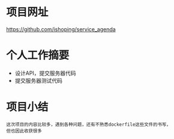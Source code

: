 # 项目网址

https://github.com/ishoping/service_agenda

# 个人工作摘要

+ 设计API，提交服务器代码
+ 提交服务器测试代码

# 项目小结
    这次项目的内容比较多，遇到各种问题，还有不熟悉dockerfile这些文件的书写，
	但也因此收获很多